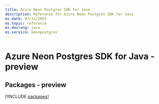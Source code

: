 ```yaml
---
title: Azure Neon Postgres SDK for Java
description: Reference for Azure Neon Postgres SDK for Java
ms.date: 07/12/2025
ms.topic: reference
ms.devlang: java
ms.service: neonpostgres
---
```

# Azure Neon Postgres SDK for Java - preview
## Packages - preview
[!INCLUDE [packages](neon-postgres-index.md)]